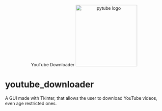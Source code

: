 <div align="center">
  <p>
    <span style="margin-left: 10px;">YouTube Downloader</span>
    <a href="#"><img src="https://cdn.pixabay.com/photo/2016/12/18/13/44/download-1915749_1280.png" width="200" alt="pytube logo" /></a>

  </p>
</div>


# youtube_downloader
A GUI made with Tkinter, that allows the user to download YouTube videos, even age restricted ones.
